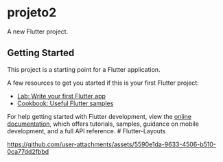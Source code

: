 # projeto2

A new Flutter project.

## Getting Started

This project is a starting point for a Flutter application.

A few resources to get you started if this is your first Flutter project:

- [Lab: Write your first Flutter app](https://docs.flutter.dev/get-started/codelab)
- [Cookbook: Useful Flutter samples](https://docs.flutter.dev/cookbook)

For help getting started with Flutter development, view the
[online documentation](https://docs.flutter.dev/), which offers tutorials,
samples, guidance on mobile development, and a full API reference.
#   F l u t t e r - L a y o u t s 
 

 
https://github.com/user-attachments/assets/5590e1da-9633-4506-b510-0ca77dd2fbbd
